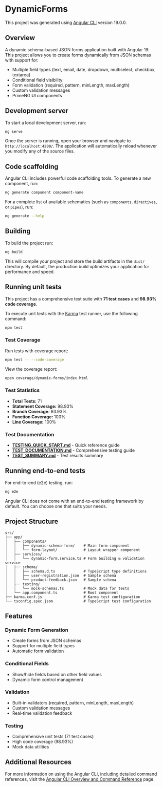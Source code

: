 # DynamicForms

This project was generated using [Angular CLI](https://github.com/angular/angular-cli) version 19.0.0.

## Overview

A dynamic schema-based JSON forms application built with Angular 19. This project allows you to create forms dynamically from JSON schemas with support for:

- Multiple field types (text, email, date, dropdown, multiselect, checkbox, textarea)
- Conditional field visibility
- Form validation (required, pattern, minLength, maxLength)
- Custom validation messages
- PrimeNG UI components

## Development server

To start a local development server, run:

```bash
ng serve
```

Once the server is running, open your browser and navigate to `http://localhost:4200/`. The application will automatically reload whenever you modify any of the source files.

## Code scaffolding

Angular CLI includes powerful code scaffolding tools. To generate a new component, run:

```bash
ng generate component component-name
```

For a complete list of available schematics (such as `components`, `directives`, or `pipes`), run:

```bash
ng generate --help
```

## Building

To build the project run:

```bash
ng build
```

This will compile your project and store the build artifacts in the `dist/` directory. By default, the production build optimizes your application for performance and speed.

## Running unit tests

This project has a comprehensive test suite with **71 test cases** and **98.93% code coverage**.

To execute unit tests with the [Karma](https://karma-runner.github.io) test runner, use the following command:

```bash
npm test
```

### Test Coverage

Run tests with coverage report:

```bash
npm test -- --code-coverage
```

View the coverage report:
```bash
open coverage/dynamic-forms/index.html
```

### Test Statistics
- **Total Tests:** 71
- **Statement Coverage:** 98.93%
- **Branch Coverage:** 93.93%
- **Function Coverage:** 100%
- **Line Coverage:** 100%

### Test Documentation
- **[TESTING_QUICK_START.md](TESTING_QUICK_START.md)** - Quick reference guide
- **[TEST_DOCUMENTATION.md](TEST_DOCUMENTATION.md)** - Comprehensive testing guide
- **[TEST_SUMMARY.md](TEST_SUMMARY.md)** - Test results summary

## Running end-to-end tests

For end-to-end (e2e) testing, run:

```bash
ng e2e
```

Angular CLI does not come with an end-to-end testing framework by default. You can choose one that suits your needs.

## Project Structure

```
src/
├── app/
│   ├── components/
│   │   ├── dynamic-schema-form/    # Main form component
│   │   └── form-layout/            # Layout wrapper component
│   ├── services/
│   │   └── dynamic-form.service.ts # Form building & validation service
│   ├── schema/
│   │   ├── schema.d.ts             # TypeScript type definitions
│   │   ├── user-registration.json  # Sample schema
│   │   └── product-feedback.json   # Sample schema
│   ├── testing/
│   │   └── mock-schemas.ts         # Mock data for tests
│   └── app.component.ts            # Root component
├── karma.conf.js                   # Karma test configuration
└── tsconfig.spec.json              # TypeScript test configuration
```

## Features

### Dynamic Form Generation
- Create forms from JSON schemas
- Support for multiple field types
- Automatic form validation

### Conditional Fields
- Show/hide fields based on other field values
- Dynamic form control management

### Validation
- Built-in validators (required, pattern, minLength, maxLength)
- Custom validation messages
- Real-time validation feedback

### Testing
- Comprehensive unit tests (71 test cases)
- High code coverage (98.93%)
- Mock data utilities

## Additional Resources

For more information on using the Angular CLI, including detailed command references, visit the [Angular CLI Overview and Command Reference](https://angular.dev/tools/cli) page.

